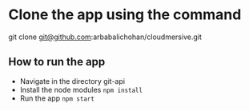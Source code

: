 # Clone the app using the command
git clone git@github.com:arbabalichohan/cloudmersive.git

## How to run the app
- Navigate in the directory git-api
- Install the node modules 
`npm install`
- Run the app 
`npm start`